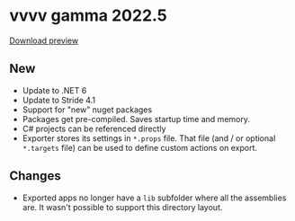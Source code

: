 # vvvv gamma 2022.5
[Download preview](https://visualprogramming.net/#Downloads)

## New
* Update to .NET 6
* Update to Stride 4.1
* Support for "new" nuget packages
* Packages get pre-compiled. Saves startup time and memory.
* C# projects can be referenced directly
* Exporter stores its settings in `*.props` file. That file (and / or optional `*.targets` file) can be used to define custom actions on export.

## Changes
* Exported apps no longer have a `lib` subfolder where all the assemblies are. It wasn't possible to support this directory layout.
